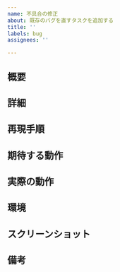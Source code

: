 ```yaml
---
name: 不具合の修正
about: 既存のバグを直すタスクを追加する
title: ''
labels: bug
assignees: ''

---
```


## 概要 <!-- ここには問題や提案の簡単な説明を書いてください -->
<!-- 例: ボタンがクリックできないバグを修正 -->

## 詳細 <!-- 問題や提案について詳しく書いてください -->
<!-- 例: ログインページの「ログイン」ボタンがクリックしても反応しない -->

## 再現手順 <!-- 問題が発生する手順を詳しく書いてください -->
<!-- 例:
1. ログインページを開く
2. ユーザー名とパスワードを入力する
3. 「ログイン」ボタンをクリックする
4. ボタンが反応しない
-->

## 期待する動作 <!-- 本来どう動作するべきかを書いてください -->
<!-- 例: 「ログイン」ボタンをクリックすると、ダッシュボードページに移動する -->

## 実際の動作 <!-- 実際にどう動作しているかを書いてください -->
<!-- 例: 「ログイン」ボタンをクリックしても、何も起こらない -->

## 環境 <!-- 問題が発生した環境について書いてください -->
<!-- 例:
- OS: Windows 10
- ブラウザ: Google Chrome バージョン 89
-->

## スクリーンショット <!-- 必要に応じてスクリーンショットを追加してください -->
<!-- 例: 問題が発生している画面のスクリーンショット -->

## 備考 <!-- 他に伝えたいことがあれば書いてください -->
<!-- 例: 関連するIssue番号や、参考になりそうなリンク -->
